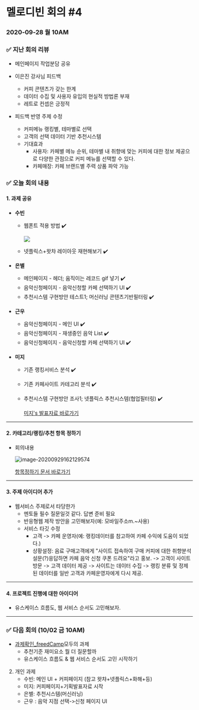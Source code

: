 # 멜로디빈 회의 #4

### 2020-09-28 월 10AM



### :white_check_mark: ​지난 회의 리뷰 

* 메인페이지 작업분담 공유
* 이은진 강사님 피드백
  * 커피 콘텐츠가 갖는 한계
  * 데이터 수집 및 사용자 유입의 현실적 방법론 부재
  * 레트로 컨셉은 긍정적



* 피드백 반영 주제 수정
  *  커피메뉴 랭킹별, 테마별로 선택
  * 고객의 선택 데이터 기반 추천시스템 
  * 기대효과 
    * 사용자: 카페별 메뉴 순위, 테마별 내 취향에 맞는 커피에 대한 정보 제공으로 다양한 관점으로 커피 메뉴를 선택할 수 있다.
    * 카페매장: 카페 브랜드별 주력 상품 파악 가능



### :white_check_mark: ​오늘 회의 내용

#### 1. 과제 공유

* **수빈**

  * 웹폰트 적용 방법 :heavy_check_mark:

    ![](https://github.com/melody-Bean/melody-Bean-meetingMinutes/blob/master/img/0928_1_webFont.png)

    

  * 넷플릭스+왓챠 레이아웃 재현해보기 :heavy_check_mark:



* **은별**
  * 메인페이지 - 헤더; 움직이는 레코드 gif 넣기 :heavy_check_mark:
  * 음악신청페이지 - 음악신청할 카페 선택하기 UI :heavy_check_mark:
  * 추천시스템 구현방안 테스트1; 머신러닝 콘텐츠기반필터링 :heavy_check_mark:



* **근우**
  * 음악신청페이지 - 메인 UI :heavy_check_mark:
  * 음악신청페이지 - 재생중인 음악 List :heavy_check_mark: 
  * 음악신청페이지 - 음악신청할 카페 선택하기 UI :heavy_check_mark:



* **미지**

  * 기존 랭킹서비스 분석 :heavy_check_mark:

  * 기존 카페사이트 카테고리 분석 :heavy_check_mark:

  * 추천시스템 구현방안 조사1; 넷플릭스 추천시스템(협업필터링) :heavy_check_mark:

    [미지's 발표자료 바로가기](https://drive.google.com/drive/u/0/folders/1r4JqlMUyHryo-ACycdZAQSYFzXlcheqr)

---



#### 2. 카테고리/랭킹/추천 항목 정하기

* 회의내용

  ![image-20200929162129574](https://github.com/melody-Bean/melody-Bean-meetingMinutes/blob/master/img/0928_2_categories.png)

  [항목정하기 문서 바로가기](https://docs.google.com/document/d/1E-1ZrDCHOhR3Imov4pzwSyOhSSAz3SZyNBwWUPQDsF4/edit)

---



#### 3. 주제 아이디어 추가

* 웹서비스 주제로서 타당한가
  * 멘토들 필수 질문일것 같다. 답변 준비 필요
  * 반응형웹 제작 방안을 고민해보자(예: 모바일주소m.~사용)
  * 서비스 타깃 수정
    * 고객 -> 카페 운영자(예: 랭킹데이터를 참고하여 카페 수익에 도움이 되었다.)
    * 상황설정: 음료 구매고객에게 "사이트 접속하여 구매 커피에 대한 취향분석 설문(?)응답하면 카페 음악 신청 쿠폰 드려요"라고 홍보. -> 고객이 사이트 방문 -> 고객 데이터 제공 -> 사이트는 데이터 수집 -> 랭킹 분류 및 정제된 데이터를 일반 고객과 카페운영자에게  다시 제공.

---



#### 4. 프로젝트 진행에 대한 아이디어

* 유스케이스 흐름도, 웹 서비스 순서도 고민해보자.

---



### :white_check_mark: ​다음 회의 (10/02 금 10AM)

* [과제확인_freedCamp](https://freedcamp.com/MelodyBean_58M/MelodyBean_baF/todos)모두의 과제
  * 추천기준 재미요소 뭘 더 질문할까
  * 유스케이스 흐름도 & 웹 서비스 순서도 고민 시작하기
2. 개인 과제
   * 수빈: 메인 UI + 커피페이지 (참고 왓챠+넷플릭스+화해+등)
   * 미지: 커피페이지+기획발표자료 시작
   * 은별: 추천시스템(머신러닝)
   * 근우 : 음악 지점 선택->신청 페이지 UI

